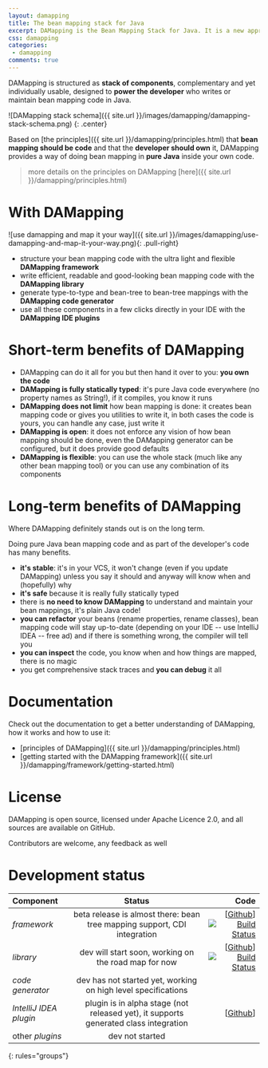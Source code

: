 ```yaml
---
layout: damapping
title: The bean mapping stack for Java
excerpt: DAMapping is the Bean Mapping Stack for Java. It is a new approach to bean mapping, by design and principles. Ground rule, bean mapping must be pure Java code and this code belongs to the developer. DAMapping is fully statically typed, make debug and refactoring prime citizens, is little intrusive and highly customizable. It can be used as a whole to fully automate bean mapping code writing or components can be used individually.
css: damapping
categories:
 - damapping
comments: true
---
```


DAMapping is structured as **stack of components**, complementary and yet individually usable, designed to **power the developer** who writes or maintain bean mapping code in Java.

![DAMapping stack schema]({{ site.url }}/images/damapping/damapping-stack-schema.png)
{: .center}

Based on [the principles]({{ site.url }}/damapping/principles.html) that **bean mapping should be code** and that the **developer should own** it, DAMapping provides a way of doing bean mapping in **pure Java** inside your own code.

>more details on the principles on DAMapping [here]({{ site.url }}/damapping/principles.html)

# With DAMapping

![use damapping and map it your way]({{ site.url }}/images/damapping/use-damapping-and-map-it-your-way.png){: .pull-right}

* structure your bean mapping code with the ultra light and flexible **DAMapping framework**
* write efficient, readable and good-looking bean mapping code with the **DAMapping library**
* generate type-to-type and bean-tree to bean-tree mappings with the **DAMapping code generator**
* use all these components in a few clicks directly in your IDE with the **DAMapping IDE plugins**

# Short-term benefits of DAMapping

* DAMapping can do it all for you but then hand it over to you: **you own the code**
* **DAMapping is fully statically typed**: it's pure Java code everywhere (no property names as String!), if it compiles, you know it runs
* **DAMapping does not limit** how bean mapping is done: it creates bean mapping code or gives you utilities to write it, in both cases the code is yours, you can handle any case, just write it
* **DAMapping is open**: it does not enforce any vision of how bean mapping should be done, even the DAMapping generator can be configured, but it does provide good defaults
* **DAMapping is flexible**: you can use the whole stack (much like any other bean mapping tool) or you can use any combination of its components

# Long-term benefits of DAMapping

Where DAMapping definitely stands out is on the long term.

Doing pure Java bean mapping code and as part of the developer's code has many benefits.

* **it's stable**: it's in your VCS, it won't change (even if you update DAMapping) unless you say it should and anyway will know when and (hopefully) why
* **it's safe** because it is really fully statically typed
* there is **no need to know DAMapping** to understand and maintain your bean mappings, it's plain Java code!
* **you can refactor** your beans (rename properties, rename classes), bean mapping code will stay up-to-date (depending on your IDE -- use IntelliJ IDEA -- free ad) and if there is something wrong, the compiler will tell you
* **you can inspect** the code, you know when and how things are mapped, there is no magic
* you get comprehensive stack traces and **you can debug** it all

# Documentation

Check out the documentation to get a better understanding of DAMapping, how it works and how to use it:

* [principles of DAMapping]({{ site.url }}/damapping/principles.html)
* [getting started with the DAMapping framework]({{ site.url }}/damapping/framework/getting-started.html)

<!--
* [presentation of the DAMapping library]({{ site.url }}/damapping/library/presentation.html)
* [principles of a new code generator]({{ site.url }}/damapping/generator/principles.html)
* [presentation of the IntelliJ IDEA plugin]({{ site.url }}/damapping/ide-plugin/for-intellij-idea.html)
-->

# License

DAMapping is open source, licensed under Apache Licence 2.0, and all sources are available on GitHub.

Contributors are welcome, any feedback as well

# Development status

| Component | Status | Code |
|:--------|:-------:|--------:|
| *framework*   | beta release is almost there: bean tree mapping support, CDI integration | [[Github](https://github.com/lesaint/damapping)] [![Build Status](https://travis-ci.org/lesaint/damapping.svg?branch=master)](https://travis-ci.org/lesaint/damapping) |
| *library*   | dev will start soon, working on the road map for now | [[Github](https://github.com/lesaint/damapping-library)] [![Build Status](https://travis-ci.org/lesaint/damapping-library.svg?branch=master)](https://travis-ci.org/lesaint/damapping-library) |
| *code generator*   | dev has not started yet, working on high level specifications | |
| *IntelliJ IDEA plugin*   |  plugin is in alpha stage (not released yet), it supports generated class integration | [[Github](https://github.com/lesaint/damapping-idea)] |
| other *plugins* | dev not started | |
{: rules="groups"}


<!--
# DAMapping foundation articles

<ul class="post-list">
    <li><article><a href="{% post_url articles/2014-05-21-java_bean_mapping_is_wrong_lets_fix_it %}">Java Bean Mapping is wrong, let's fix it! <span class="entry-date"><time datetime="2014-05-21T00:00:00+02:00">May 21, 2014</time></span></a></article></li>
    <li><article><a href="http://localhost:4000/articles/2014/11/04/damapping-is-a-bean-mapping-stack-not-another-library.html">DAMapping is a bean mapping stack, not another library</a></article></li>
    <li><article><a href="http://localhost:4000/articles/2014/11/04/genesis-of-the-damapping-project.html">Genesis of the DAMapping project</a> <span class="entry-date"><time datetime="2014-05-21T00:00:00+02:00">May 21, 2014</time></span></article></li>
</ul>

# Documentation

## Java Annotation processing explained

<ul class="post-list">
    <li><article><a href="{% post_url articles/2014-10-08-how_does_annotation_processing_work_in_java %}">How does annotation processing work in Java</a></article></li>
    <li><article><a href="http://localhost:4000/articles/2014/11/05/understanding_the_processor_interface.html">Understanding the Processor interface</a></article></li>
    <li><article><a href="http://localhost:4000/articles/2014/11/05/understanding_the_processingenvironment_and_roundenvironment_interfaces.html">Understanding the ProcessingEnvironment and RoundEnvironment interfaces</a></article></li>
</ul>

## Annotation Processor coding tips

<ul class="post-list">
    <li><article><a href="articles/2014/11/05/how_to_write_a_annotation_processor_in_java.html">How to write a Annotation Processor in Java</a></article></li>
    <li><article><a href="{% post_url articles/2014-09-22-how_to_debug_an_annotation_processor %}">How to debug an Annotation Processor</a></article></li>
    <li><article><a href="{% post_url articles/2014-08-31-how_to_make_sure_javac_is_using_a_specific_annotation_processor %}">How to make sure javac is using an Annotation Processor and troubleshoot when it is not</a></article></li>
</ul>
-->
